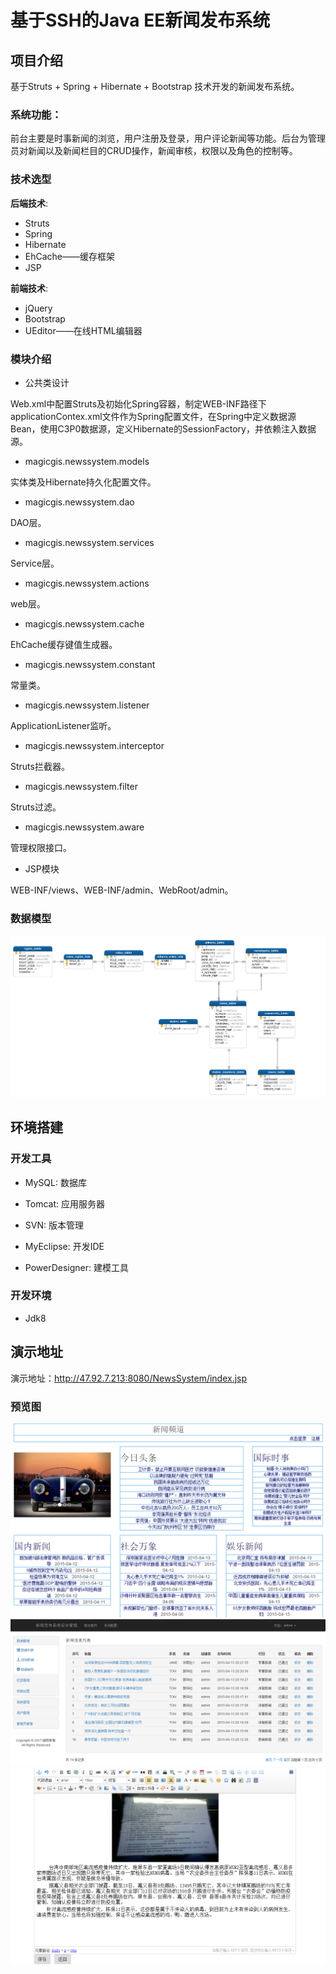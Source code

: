 # 基于SSH的Java EE新闻发布系统

## 项目介绍

基于Struts + Spring + Hibernate + Bootstrap 技术开发的新闻发布系统。

### 系统功能：

前台主要是时事新闻的浏览，用户注册及登录，用户评论新闻等功能。后台为管理员对新闻以及新闻栏目的CRUD操作，新闻审核，权限以及角色的控制等。

### 技术选型

**后端技术**:

* Struts
* Spring 
* Hibernate
* EhCache——缓存框架
* JSP

**前端技术**:

* jQuery
* Bootstrap
* UEditor——在线HTML编辑器

### 模块介绍

* 公共类设计

Web.xml中配置Struts及初始化Spring容器，制定WEB-INF路径下applicationContex.xml文件作为Spring配置文件，在Spring中定义数据源Bean，使用C3P0数据源，定义Hibernate的SessionFactory，并依赖注入数据源。

* magicgis.newssystem.models

实体类及Hibernate持久化配置文件。

* magicgis.newssystem.dao 

DAO层。

* magicgis.newssystem.services

Service层。

* magicgis.newssystem.actions

web层。

* magicgis.newssystem.cache 

EhCache缓存键值生成器。

* magicgis.newssystem.constant

常量类。

* magicgis.newssystem.listener

ApplicationListener监听。

* magicgis.newssystem.interceptor

Struts拦截器。

* magicgis.newssystem.filter

Struts过滤。

* magicgis.newssystem.aware

管理权限接口。

* JSP模块

WEB-INF/views、WEB-INF/admin、WebRoot/admin。

### 数据模型

![数据模型](/documents/data-model.png)

## 环境搭建

### 开发工具

* MySQL: 数据库

* Tomcat: 应用服务器

* SVN: 版本管理

* MyEclipse: 开发IDE

* PowerDesigner: 建模工具

### 开发环境

* Jdk8

## 演示地址

演示地址：http://47.92.7.213:8080/NewsSystem/index.jsp

### 预览图

![预览图](/documents/preview1.png)
![预览图](/documents/preview2.png)
![预览图](/documents/preview3.png)

